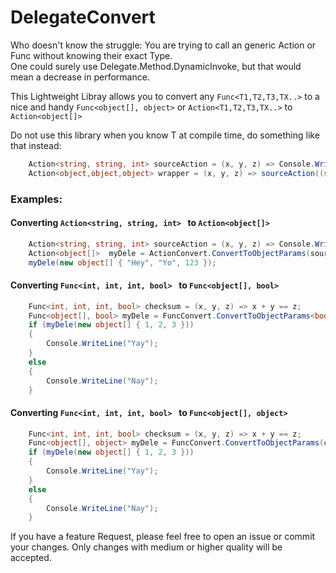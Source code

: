 # DelegateConvert

Who doesn't know the struggle: You are trying to call an generic Action or Func without knowing their exact Type. <br>
One could surely use Delegate.Method.DynamicInvoke, but that would mean a decrease in performance.

This Lightweight Libray allows you to convert any  ```Func<T1,T2,T3,TX..>``` to a nice and handy ```Func<object[], object>``` or ```Action<T1,T2,T3,TX..>``` to ```Action<object[]>```

Do not use this library when you know T at compile time, do something like that instead: 
```csharp
	Action<string, string, int> sourceAction = (x, y, z) => Console.WriteLine($"STR1: {x} STR2: {y} INT: {z}");
    Action<object,object,object> wrapper = (x, y, z) => sourceAction((string)x,(string)y,(int)z);
```


### Examples:
#### Converting ```Action<string, string, int> ``` to ```Action<object[]>```
```csharp
	Action<string, string, int> sourceAction = (x, y, z) => Console.WriteLine($"STR1: {x} STR2: {y} INT: {z}");
    Action<object[]>  myDele = ActionConvert.ConvertToObjectParams(sourceAction);
    myDele(new object[] { "Hey", "Yo", 123 });
```
#### Converting ```Func<int, int, int, bool> ``` to ```Func<object[], bool>```
```csharp
    Func<int, int, int, bool> checksum = (x, y, z) => x + y == z;
    Func<object[], bool> myDele = FuncConvert.ConvertToObjectParams<bool>(checksum);
    if (myDele(new object[] { 1, 2, 3 }))
    {
    	Console.WriteLine("Yay");
    }
    else
    {
    	Console.WriteLine("Nay");
    }
```

#### Converting ```Func<int, int, int, bool> ``` to ```Func<object[], object>```
```csharp
    Func<int, int, int, bool> checksum = (x, y, z) => x + y == z;
    Func<object[], object> myDele = FuncConvert.ConvertToObjectParams(checksum);
    if (myDele(new object[] { 1, 2, 3 }))
    {
    	Console.WriteLine("Yay");
    }
    else
    {
    	Console.WriteLine("Nay");
    }
```



If you have a feature Request, please feel free to open an issue or commit your changes. Only changes with medium or higher quality will be accepted.
